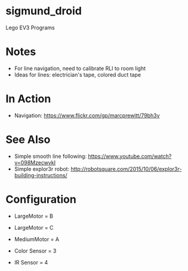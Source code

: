 # sigmund_droid
Lego EV3 Programs

# Notes

- For line navigation, need to calibrate RLI to room light
- Ideas for lines: electrician's tape, colored duct tape


# In Action

- Navigation: https://www.flickr.com/gp/marcprewitt/79bh3v

# See Also

- Simple smooth line following: https://www.youtube.com/watch?v=098MzecwvkI
- Simple explor3r robot: http://robotsquare.com/2015/10/06/explor3r-building-instructions/

# Configuration

- LargeMotor = B
- LargeMotor = C
- MediumMotor = A

- Color Sensor = 3
- IR Sensor = 4
